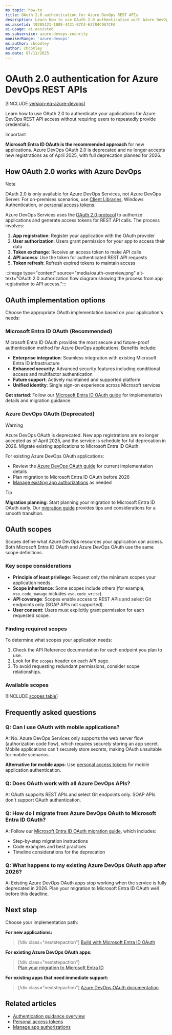 ```yaml
---
ms.topic: how-to
title: OAuth 2.0 authentication for Azure DevOps REST APIs
description: Learn how to use OAuth 2.0 authentication with Azure DevOps REST APIs, with Microsoft Entra ID as the recommended approach.
ms.assetid: 19285121-1805-4421-B7C4-63784C9A7CFA
ai-usage: ai-assisted
ms.subservice: azure-devops-security
monikerRange: 'azure-devops'
ms.author: chcomley
author: chcomley
ms.date: 07/11/2025
---
```


# OAuth 2.0 authentication for Azure DevOps REST APIs

[!INCLUDE [version-eq-azure-devops](../../../includes/version-eq-azure-devops.md)]

Learn how to use OAuth 2.0 to authenticate your applications for Azure DevOps REST API access without requiring users to repeatedly provide credentials.

> [!IMPORTANT]
> **Microsoft Entra ID OAuth is the recommended approach** for new applications. Azure DevOps OAuth 2.0 is deprecated and no longer accepts new registrations as of April 2025, with full deprecation planned for 2026.

## How OAuth 2.0 works with Azure DevOps

> [!NOTE]
> OAuth 2.0 is only available for Azure DevOps Services, not Azure DevOps Server. For on-premises scenarios, use [Client Libraries](../../concepts/dotnet-client-libraries.md), Windows Authentication, or [personal access tokens](../../../organizations/accounts/use-personal-access-tokens-to-authenticate.md).

Azure DevOps Services uses the [OAuth 2.0 protocol](https://oauth.net/2/) to authorize applications and generate access tokens for REST API calls. The process involves:

1. **App registration**: Register your application with the OAuth provider
2. **User authorization**: Users grant permission for your app to access their data
3. **Token exchange**: Receive an access token to make API calls
4. **API access**: Use the token for authenticated REST API requests
5. **Token refresh**: Refresh expired tokens to maintain access

:::image type="content" source="media/oauth-overview.png" alt-text="OAuth 2.0 authorization flow diagram showing the process from app registration to API access.":::

## OAuth implementation options

Choose the appropriate OAuth implementation based on your application's needs:

### Microsoft Entra ID OAuth (Recommended)

Microsoft Entra ID OAuth provides the most secure and future-proof authentication method for Azure DevOps applications. Benefits include:

- **Enterprise integration**: Seamless integration with existing Microsoft Entra ID infrastructure
- **Enhanced security**: Advanced security features including conditional access and multifactor authentication
- **Future support**: Actively maintained and supported platform
- **Unified identity**: Single sign-on experience across Microsoft services

**Get started**: Follow our [Microsoft Entra ID OAuth guide](entra-oauth.md) for implementation details and migration guidance.

### Azure DevOps OAuth (Deprecated)

> [!WARNING]
> Azure DevOps OAuth is deprecated. New app registrations are no longer accepted as of April 2025, and the service is schedule for ful deprecation in 2026. Migrate existing applications to Microsoft Entra ID OAuth.

For existing Azure DevOps OAuth applications:
- Review the [Azure DevOps OAuth guide](./azure-devops-oauth.md) for current implementation details
- Plan migration to Microsoft Entra ID OAuth before 2026
- [Manage existing app authorizations](../../../organizations/settings/manage-authorizations.md) as needed

> [!TIP]
> **Migration planning**: Start planning your migration to Microsoft Entra ID OAuth early. Our [migration guide](entra-oauth.md) provides tips and considerations for a smooth transition.

## OAuth scopes

Scopes define what Azure DevOps resources your application can access. Both Microsoft Entra ID OAuth and Azure DevOps OAuth use the same scope definitions.

### Key scope considerations

- **Principle of least privilege**: Request only the minimum scopes your application needs.
- **Scope inheritance**: Some scopes include others (for example, `vso.code_manage` includes `vso.code_write`).
- **API coverage**: Scopes enable access to REST APIs and select Git endpoints only (SOAP APIs not supported).
- **User consent**: Users must explicitly grant permission for each requested scope.

### Finding required scopes

To determine what scopes your application needs:
1. Check the API Reference documentation for each endpoint you plan to use.
2. Look for the `scopes` header on each API page.
3. To avoid requesting redundant permissions, consider scope relationships.

### Available scopes

[!INCLUDE [scopes table](../../includes/scopes.md)]

## Frequently asked questions

### Q: Can I use OAuth with mobile applications?

A: No. Azure DevOps Services only supports the web server flow (authorization code flow), which requires securely storing an app secret. Mobile applications can't securely store secrets, making OAuth unsuitable for mobile scenarios.

**Alternative for mobile apps**: Use [personal access tokens](../../../organizations/accounts/use-personal-access-tokens-to-authenticate.md) for mobile application authentication.

### Q: Does OAuth work with all Azure DevOps APIs?

A: OAuth supports REST APIs and select Git endpoints only. SOAP APIs don't support OAuth authentication.

### Q: How do I migrate from Azure DevOps OAuth to Microsoft Entra ID OAuth?

A: Follow our [Microsoft Entra ID OAuth migration guide](entra-oauth.md), which includes:
- Step-by-step migration instructions
- Code examples and best practices
- Timeline considerations for the deprecation

### Q: What happens to my existing Azure DevOps OAuth app after 2026?

A: Existing Azure DevOps OAuth apps stop working when the service is fully deprecated in 2026. Plan your migration to Microsoft Entra ID OAuth well before this deadline.

## Next step

Choose your implementation path:

**For new applications:**
> [!div class="nextstepaction"]
> [Build with Microsoft Entra ID OAuth](entra-oauth.md)

**For existing Azure DevOps OAuth apps:**
> [!div class="nextstepaction"]  
> [Plan your migration to Microsoft Entra ID](entra-oauth.md)

**For existing apps that need immediate support:**
> [!div class="nextstepaction"]
> [Azure DevOps OAuth documentation](azure-devops-oauth.md)

## Related articles

- [Authentication guidance overview](authentication-guidance.md)
- [Personal access tokens](../../../organizations/accounts/use-personal-access-tokens-to-authenticate.md)
- [Manage app authorizations](../../../organizations/settings/manage-authorizations.md)
